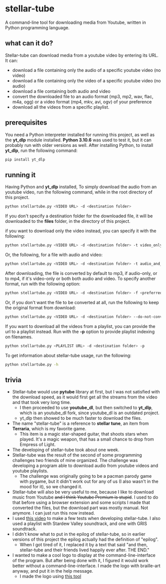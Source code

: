 # stellar-tube

A command-line tool for downloading media from Youtube, written in Python programming language.

## what can it do?

Stellar-tube can download media from a youtube video by entering its URL.
It can:

- download a file containing only the audio of a specific youtube video (no video)
- download a file containing only the video of a specific youtube video (no audio)
- download a file containing both audio and video
- convert the downloaded file to an audio format (mp3, mp2, wav, flac, m4a, ogg) or a video format (mp4, mkv, avi, ogv) of your preference
- download all the videos from a specific playlist.

## prerequisites

You need a Python interpreter installed for running this project, as well as the **yt_dlp** module installed.
**Python 3.10.6** was used to test it, but it can probably run with older versions as well.
After installing Python, to install **yt_dlp**, run the following command:

```bash
pip install yt_dlp
```

## running it

Having Python and **yt_dlp** installed, To simply download the audio from an youtube video, run the following command, while in the root directory of this project.

```bash
python stellartube.py <VIDEO URL> -d <destination folder> 
```

If you don't specify a destination folder for the downloaded file, it will be downloaded to the **files** folder, in the directory of this project.

if you want to download only the video instead, you can specify it with the following:

```bash
python stellartube.py <VIDEO URL> -d <destination folder> -t video_only
```

Or, the following, for a file with audio and video:

```bash
python stellartube.py <VIDEO URL> -d <destination folder> -t audio_and_video
```

After downloading, the file is converted by default to mp3, if audio-only, or to mp4, if it's video-only or both both audio and video. To specify another format, run with the following option:

```bash
python stellartube.py <VIDEO URL> -d <destination folder> -f <preferred format>
```

Or, if you don't want the file to be converted at all, run the following to keep the original format from download:

```bash
python stellartube.py <VIDEO URL> -d <destination folder> --do-not-convert
```

If you want to download all the videos from a playlist, you can provide the url to a playlist instead. Run with the **-p** option to provide playlist indexing on filenames.

```bash
python stellartube.py <PLAYLIST URL> -d <destination folder> -p
```

To get information about stellar-tube usage, run the following:

```bash
python stellartube.py -h
```

## trivia

- Stellar-tube would use **pytube** library at first, but I was not satisfied with the download speed, as it would first get all the streams from the video and that took very long time.
  - I then proceeded to use **youtube_dl**, but then switched to **yt_dlp**, which is an youtube_dl fork, since youtube_dl is an outdated project.
  - yt_dlp then showed to be much faster to download the files.
- The name "stellar-tube" is a reference to **stellar tune**, an item from **Terraria**, which is my favorite game.
  - This item is a magic star-shaped guitar, that shoots stars when played. It's a magic weapon, that has a small chance to drop from Empress of Light.
- The developing of stellar-tube took about one week.
- Stellar-tube was the result of the second of some programming challenges two friends of mine organized. The challenge was developing a program able to download audio from youtube videos and youtube playlists.
  - The challenge was originally going to be a pacman parody game with pygame, but it didn't work out for any of us (I also wasn't in the mood for it), so we changed it.
- Stellar-tube will also be very useful to me, because I like to download music from Youtube ~~and I think Youtube Premium is stupid~~. I used to do that before using a browser extension and some scripts I made that converted the files, but the download part was mostly manual. Not anymore. I can just run this now instead.
- I used [this video](https://www.youtube.com/watch?v=7caT5jhPcLc) to make a few tests when developing stellar-tube. I also used a playlist with Stardew Valley soundtrack, and one with GRIS soundtrack.
- I didn't know what to put in the epilog of stellar-tube, so in earlier versions of this project the epilog actually had the definition of "epilog".
  - When I got tired of it, I replaced it by a text that said "and then, stellar-tube and their friends lived happily ever after. THE END."
- I wanted to make a cool logo to display at the command-line-interface of the program. But after being done with it, I figured it would work better without a command-line-interface. I made the logo with braille-art anyway, and put it in the help message.
  - I made the logo using [this tool](https://braille-txt.github.io/)
